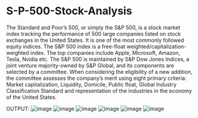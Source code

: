 # S-P-500-Stock-Analysis
The Standard and Poor’s 500, or simply the S&P 500, is a stock market index tracking the performance of 500 large companies listed on stock 
exchanges in the United States. It is one of the most commonly followed equity indices. The S&P 500 index is a free-float weighted/capitalization-weighted 
index. The top companies include Apple, Microsoft, Amazon, Tesla, Nvidia etc. The S&P 500 is maintained by S&P Dow Jones Indices, a joint venture 
majority-owned by S&P Global, and its components are selected by a committee. When considering the eligibility of a new addition, the 
committee assesses the company’s merit using eight primary criteria: Market capitalization, Liquidity, Domicile, Public float, Global Industry 
Classification Standard and representation of the industries in the economy of the United States.

OUTPUT:
![image](https://user-images.githubusercontent.com/82322781/214273952-257cd88f-2086-4c66-8af5-fe446bddcc5a.png)
![image](https://user-images.githubusercontent.com/82322781/214274071-edc0def2-94d3-4ee4-bf8c-2e0e93777670.png)
![image](https://user-images.githubusercontent.com/82322781/214274115-68606e1a-3c0e-40b2-b657-a2d0447cc3ef.png)
![image](https://user-images.githubusercontent.com/82322781/214274083-91bd5697-c75e-4c1b-8a1e-a9e81738c6b2.png)
![image](https://user-images.githubusercontent.com/82322781/214274106-72f24236-1737-4a7c-8231-d7b691ab8f3d.png)
![image](https://user-images.githubusercontent.com/82322781/214274055-24ee78b8-a2e8-453b-89fc-c4ec088eda37.png)
